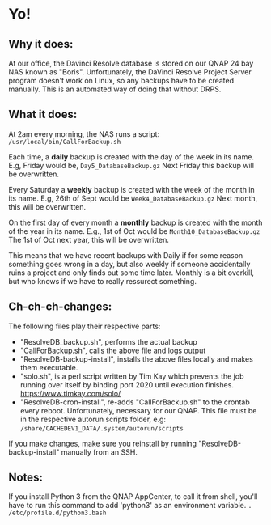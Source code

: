 # Yo!

## Why it does:
At our office, the Davinci Resolve database is stored on our QNAP 24 bay NAS known as "Boris".
Unfortunately, the DaVinci Resolve Project Server program doesn't work on Linux, so any backups have to be created manually.
This is an automated way of doing that without DRPS.





## What it does:
At 2am every morning, the NAS runs a script:
```/usr/local/bin/CallForBackup.sh```

Each time, a **daily** backup is created with the day of the week in its name.
E.g, Friday would be, ```Day5_DatabaseBackup.gz```
Next Friday this backup will be overwritten.

Every Saturday a **weekly** backup is created with the week of the month in its name.
E.g, 26th of Sept would be ```Week4_DatabaseBackup.gz```
Next month, this will be overwritten.

On the first day of every month a **monthly** backup is created with the month of the year in its name.
E.g., 1st of Oct would be ```Month10_DatabaseBackup.gz```
The 1st of Oct next year, this will be overwritten.

This means that we have recent backups with Daily if for some reason something goes wrong in a day,
but also weekly if someone accidentally ruins a project and only finds out some time later.
Monthly is a bit overkill, but who knows if we have to really ressurect something.




## Ch-ch-ch-changes:
The following files play their respective parts:

- "ResolveDB_backup.sh", performs the actual backup
- "CallForBackup.sh", calls the above file and logs output
- "ResolveDB-backup-install", installs the above files locally and makes them executable.
- "solo.sh", is a perl script written by Tim Kay which prevents the job running over itself by binding port 2020 until execution finishes. https://www.timkay.com/solo/
- "ResolveDB-cron-install",  re-adds "CallForBackup.sh" to the crontab every reboot. Unfortunately, necessary for our QNAP. This file must be in the respective autorun scripts folder, e.g: ```/share/CACHEDEV1_DATA/.system/autorun/scripts```

If you make changes, make sure you reinstall by running "ResolveDB-backup-install" manually from an SSH.


## Notes:
If you install Python 3 from the QNAP AppCenter, to call it from shell, you'll have to run this command to add 'python3' as an environment variable. 
```. /etc/profile.d/python3.bash```
